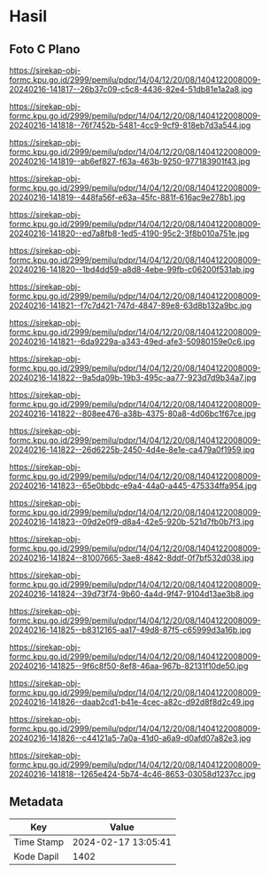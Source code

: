 # Hasil

## Foto C Plano

https://sirekap-obj-formc.kpu.go.id/2999/pemilu/pdpr/14/04/12/20/08/1404122008009-20240216-141817--26b37c09-c5c8-4436-82e4-51db81e1a2a8.jpg

https://sirekap-obj-formc.kpu.go.id/2999/pemilu/pdpr/14/04/12/20/08/1404122008009-20240216-141818--76f7452b-5481-4cc9-9cf9-818eb7d3a544.jpg

https://sirekap-obj-formc.kpu.go.id/2999/pemilu/pdpr/14/04/12/20/08/1404122008009-20240216-141819--ab6ef827-f63a-463b-9250-977183901f43.jpg

https://sirekap-obj-formc.kpu.go.id/2999/pemilu/pdpr/14/04/12/20/08/1404122008009-20240216-141819--448fa56f-e63a-45fc-881f-616ac9e278b1.jpg

https://sirekap-obj-formc.kpu.go.id/2999/pemilu/pdpr/14/04/12/20/08/1404122008009-20240216-141820--ed7a8fb8-1ed5-4190-95c2-3f8b010a751e.jpg

https://sirekap-obj-formc.kpu.go.id/2999/pemilu/pdpr/14/04/12/20/08/1404122008009-20240216-141820--1bd4dd59-a8d8-4ebe-99fb-c06200f531ab.jpg

https://sirekap-obj-formc.kpu.go.id/2999/pemilu/pdpr/14/04/12/20/08/1404122008009-20240216-141821--f7c7d421-747d-4847-89e8-63d8b132a9bc.jpg

https://sirekap-obj-formc.kpu.go.id/2999/pemilu/pdpr/14/04/12/20/08/1404122008009-20240216-141821--6da9229a-a343-49ed-afe3-50980159e0c6.jpg

https://sirekap-obj-formc.kpu.go.id/2999/pemilu/pdpr/14/04/12/20/08/1404122008009-20240216-141822--9a5da09b-19b3-495c-aa77-923d7d9b34a7.jpg

https://sirekap-obj-formc.kpu.go.id/2999/pemilu/pdpr/14/04/12/20/08/1404122008009-20240216-141822--808ee476-a38b-4375-80a8-4d06bc1f67ce.jpg

https://sirekap-obj-formc.kpu.go.id/2999/pemilu/pdpr/14/04/12/20/08/1404122008009-20240216-141822--26d6225b-2450-4d4e-8e1e-ca479a0f1959.jpg

https://sirekap-obj-formc.kpu.go.id/2999/pemilu/pdpr/14/04/12/20/08/1404122008009-20240216-141823--65e0bbdc-e9a4-44a0-a445-475334ffa954.jpg

https://sirekap-obj-formc.kpu.go.id/2999/pemilu/pdpr/14/04/12/20/08/1404122008009-20240216-141823--09d2e0f9-d8a4-42e5-920b-521d7fb0b7f3.jpg

https://sirekap-obj-formc.kpu.go.id/2999/pemilu/pdpr/14/04/12/20/08/1404122008009-20240216-141824--81007665-3ae8-4842-8ddf-0f7bf532d038.jpg

https://sirekap-obj-formc.kpu.go.id/2999/pemilu/pdpr/14/04/12/20/08/1404122008009-20240216-141824--39d73f74-9b60-4a4d-9f47-9104d13ae3b8.jpg

https://sirekap-obj-formc.kpu.go.id/2999/pemilu/pdpr/14/04/12/20/08/1404122008009-20240216-141825--b8312165-aa17-49d8-87f5-c65999d3a16b.jpg

https://sirekap-obj-formc.kpu.go.id/2999/pemilu/pdpr/14/04/12/20/08/1404122008009-20240216-141825--9f6c8f50-8ef8-46aa-967b-82131f10de50.jpg

https://sirekap-obj-formc.kpu.go.id/2999/pemilu/pdpr/14/04/12/20/08/1404122008009-20240216-141826--daab2cd1-b41e-4cec-a82c-d92d8f8d2c49.jpg

https://sirekap-obj-formc.kpu.go.id/2999/pemilu/pdpr/14/04/12/20/08/1404122008009-20240216-141826--c44121a5-7a0a-41d0-a6a9-d0afd07a82e3.jpg

https://sirekap-obj-formc.kpu.go.id/2999/pemilu/pdpr/14/04/12/20/08/1404122008009-20240216-141818--1265e424-5b74-4c46-8653-03058d1237cc.jpg


## Metadata

| Key        | Value               |
| ---------- | ------------------- |
| Time Stamp | 2024-02-17 13:05:41 |
| Kode Dapil | 1402                |



